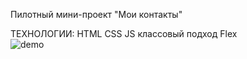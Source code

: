 Пилотный мини-проект "Мои контакты"

ТЕХНОЛОГИИ:
  HTML
  CSS
  JS классовый подход
  Flex  
![demo](https://github.com/olymuzyka-intensive/MY-CONTACTS/assets/137098489/ca51bd5a-1714-448c-9eec-4b3ed519c862)

